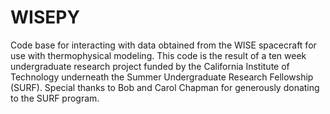 # WISEPY

Code base for interacting with data obtained from the WISE spacecraft for use with thermophysical modeling. This code is the result of a ten week undergraduate research project funded by the California Institute of Technology underneath the Summer Undergraduate Research Fellowship (SURF). Special thanks to Bob and Carol Chapman for generously donating to the SURF program.
